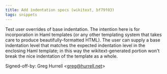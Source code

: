 ```yaml
---
title: Add indentation specs (wikitext, bf79f03)
tags: snippets
---
```


Test user overrides of base indentation. The intention here is for incorporation in Haml templates (or any other templating system that takes care to produce beautifully-formatted HTML). The user can supply a base indentation level that matches the expected indentation level in the enclosing Haml template; in this way the wikitext-generated portion won't break the nice indentation of the template as a whole.

Signed-off-by: Greg Hurrell &lt;greg@hurrell.net&gt;
